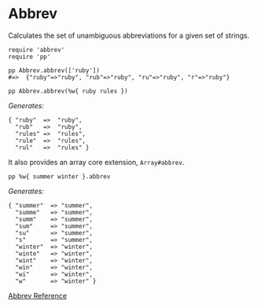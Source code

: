 # Abbrev

Calculates the set of unambiguous abbreviations for a given set of strings.

    require 'abbrev'
    require 'pp'

    pp Abbrev.abbrev(['ruby'])
    #=>  {"ruby"=>"ruby", "rub"=>"ruby", "ru"=>"ruby", "r"=>"ruby"}

    pp Abbrev.abbrev(%w{ ruby rules })

*Generates:*

    { "ruby"  =>  "ruby",
      "rub"   =>  "ruby",
      "rules" =>  "rules",
      "rule"  =>  "rules",
      "rul"   =>  "rules" }

It also provides an array core extension, `Array#abbrev`.

    pp %w{ summer winter }.abbrev

*Generates:*

    { "summer"  => "summer",
      "summe"   => "summer",
      "summ"    => "summer",
      "sum"     => "summer",
      "su"      => "summer",
      "s"       => "summer",
      "winter"  => "winter",
      "winte"   => "winter",
      "wint"    => "winter",
      "win"     => "winter",
      "wi"      => "winter",
      "w"       => "winter" }

[Abbrev Reference](https://ruby-doc.org/stdlib-2.6/libdoc/abbrev/rdoc/Abbrev.html)